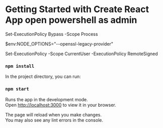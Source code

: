 # Getting Started with Create React App open powershell as admin

Set-ExecutionPolicy Bypass -Scope Process

$env:NODE_OPTIONS="--openssl-legacy-provider"

Set-ExecutionPolicy -Scope CurrentUser -ExecutionPolicy RemoteSigned

### `npm install`

In the project directory, you can run:

### `npm start`

Runs the app in the development mode.\
Open [http://localhost:3000](http://localhost:3000) to view it in your browser.

The page will reload when you make changes.\
You may also see any lint errors in the console.
